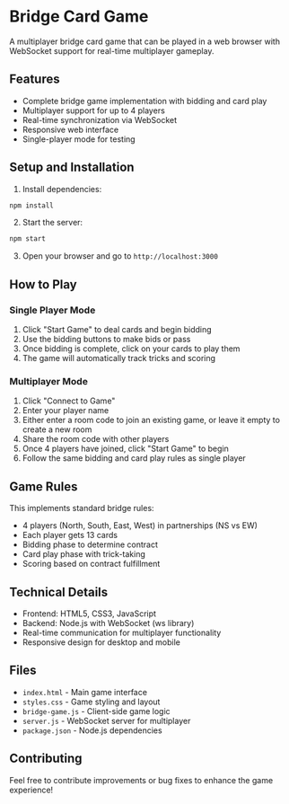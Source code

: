 # Bridge Card Game

A multiplayer bridge card game that can be played in a web browser with WebSocket support for real-time multiplayer gameplay.

## Features

- Complete bridge game implementation with bidding and card play
- Multiplayer support for up to 4 players
- Real-time synchronization via WebSocket
- Responsive web interface
- Single-player mode for testing

## Setup and Installation

1. Install dependencies:
```bash
npm install
```

2. Start the server:
```bash
npm start
```

3. Open your browser and go to `http://localhost:3000`

## How to Play

### Single Player Mode
1. Click "Start Game" to deal cards and begin bidding
2. Use the bidding buttons to make bids or pass
3. Once bidding is complete, click on your cards to play them
4. The game will automatically track tricks and scoring

### Multiplayer Mode
1. Click "Connect to Game"
2. Enter your player name
3. Either enter a room code to join an existing game, or leave it empty to create a new room
4. Share the room code with other players
5. Once 4 players have joined, click "Start Game" to begin
6. Follow the same bidding and card play rules as single player

## Game Rules

This implements standard bridge rules:
- 4 players (North, South, East, West) in partnerships (NS vs EW)
- Each player gets 13 cards
- Bidding phase to determine contract
- Card play phase with trick-taking
- Scoring based on contract fulfillment

## Technical Details

- Frontend: HTML5, CSS3, JavaScript
- Backend: Node.js with WebSocket (ws library)
- Real-time communication for multiplayer functionality
- Responsive design for desktop and mobile

## Files

- `index.html` - Main game interface
- `styles.css` - Game styling and layout
- `bridge-game.js` - Client-side game logic
- `server.js` - WebSocket server for multiplayer
- `package.json` - Node.js dependencies

## Contributing

Feel free to contribute improvements or bug fixes to enhance the game experience!